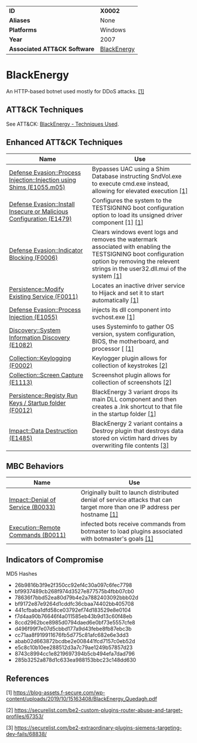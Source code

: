 |||
|---|---|
|**ID**|**X0002**|
|**Aliases**|None|
|**Platforms**|Windows|
|**Year**|2007|
|**Associated ATT&CK Software**|[BlackEnergy](https://attack.mitre.org/software/S0089/)|


BlackEnergy
===========
An HTTP-based botnet used mostly for DDoS attacks. [[1]](#1)


ATT&CK Techniques
-----------------
See ATT&CK: [BlackEnergy - Techniques Used](https://attack.mitre.org/software/S0089/).

Enhanced ATT&CK Techniques
---------
|Name|Use|
|---|---|
|[Defense Evasion::Process Injection::Injection using Shims (E1055.m05)](../defense-evasion/process-injection.md)|Bypasses UAC using a Shim Database instructing SndVol.exe to execute cmd.exe instead, allowing for elevated execution  [[1]](#1)|
|[Defense Evasion::Install Insecure or Malicious Configuration (E1479)](../defense-evasion/install-insecure-or-malicious-configuration.md)|Configures the system to the TESTSIGNING boot configuration option to load its unsigned driver component [1] [[1]](#1)|
|[Defense Evasion::Indicator Blocking (F0006)](../defense-evasion/indicator-blocking.md)|Clears windows event logs and removes the watermark associated with enabling the TESTSIGNING boot configuration option by removing the relevent strings in the user32.dll.mui of the system  [[1]](#1)|
|[Persistence::Modify Existing Service (F0011)](../persistence/modify-existing-service.md)|Locates an inactive driver service to Hijack and set it to start automatically [[1]](#1)|
|[Defense Evasion::Process Injection (E1055)](../defense-evasion/process-injection.md)|injects its dll component into svchost.exe  [[1]](#1)|
|[Discovery::System Information Discovery (E1082)](../discovery/system-information-discovery.md)|uses Systeminfo to gather OS version, system configuration, BIOS, the motherboard, and processor [ [[1]](#1)|
|[Collection::Keylogging (F0002)](../collection/keylogging.md)|Keylogger plugin allows for collection of keystrokes [[2]](#2)|
|[Collection::Screen Capture (E1113)](../collection/screen-capture.md)|Screenshot plugin allows for collection of screenshots  [[2]](#2)|
|[Persistence::Registy Run Keys / Startup folder (F0012)](../persistence/registry-run-keys-startup-folder.md)|BlackEnergy 3 variant drops its main DLL component and then creates a .lnk shortcut to that file in the startup folder  [[1]](#1)|
|[Impact::Data Destruction (E1485)](../impact/data-destruction.md)|BlackEnergy 2 variant contains a Destroy plugin that destroys data stored on victim hard drives by overwriting file contents  [[3]](#3)|

MBC Behaviors
---------
|Name|Use|
|---|---|
|[Impact::Denial of Service (B0033)](../impact/denial-of-service.md)|Originally built to launch distributed denial of service attacks that can target more than one IP address per hostname  [[1]](#1)|
|[Execution::Remote Commands (B0011)](../execution/remote-commands.md)|infected bots receive commands from botmaster to load plugins associated with botmaster's goals [[1]](#1)|

Indicators of Compromise
------------------------
MD5 Hashes
- 26b9816b3f9e2f350cc92ef4c30a097c6fec7798 
- bf9937489cb268f974d3527e877575b4fbb07cb0 
- 78636f7bbd52ea80d79b4e2a7882403092bbb02d
- bf9172e87e9264d1cddfc36cbaa74402bb405708
- 441cfbaba1dfd58ce03792ef74d183529e8e0104
- f7d4aa90b76646f4a011585eb43b9d13c60f48eb
- 8ccd2962bce8985d0794daed6e0bf73e5557cfe8
- d496f99f7e07d5cbbd177a9d43febe8fb87ebc3b
- cc71aa8f919911676fb5d775c81afc682e6e3dd3
- abab02d663872bcdbe2e008441fcd7157c0eb52d
- e5c8c10b10ee288512d3a7c79ae1249b57857d23
- 8743c8994cc1e8219697394b5cb494efa7dad796 
- 285b3252a878d1c633ea988153bbc23c148dd630


References
----------
<a name="1">[1]</a> https://blog-assets.f-secure.com/wp-content/uploads/2019/10/15163408/BlackEnergy_Quedagh.pdf

<a name="2">[2]</a> https://securelist.com/be2-custom-plugins-router-abuse-and-target-profiles/67353/

<a name="3">[3]</a> https://securelist.com/be2-extraordinary-plugins-siemens-targeting-dev-fails/68838/
